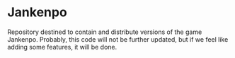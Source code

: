 # Jankenpo
Repository destined to contain and distribute versions of the game Jankenpo. Probably, this code will not be further updated, but if we feel like adding some features, it will be done.
